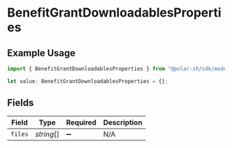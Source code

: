 # BenefitGrantDownloadablesProperties

## Example Usage

```typescript
import { BenefitGrantDownloadablesProperties } from "@polar-sh/sdk/models/components/benefitgrantdownloadablesproperties.js";

let value: BenefitGrantDownloadablesProperties = {};
```

## Fields

| Field              | Type               | Required           | Description        |
| ------------------ | ------------------ | ------------------ | ------------------ |
| `files`            | *string*[]         | :heavy_minus_sign: | N/A                |